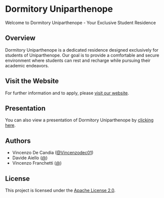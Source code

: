 # Dormitory Uniparthenope

Welcome to Dormitory Uniparthenope - Your Exclusive Student Residence

## Overview

Dormitory Uniparthenope is a dedicated residence designed exclusively for students of Uniparthenope. Our goal is to provide a comfortable and secure environment where students can rest and recharge while pursuing their academic endeavors.

## Visit the Website

For further information and to apply, please [visit our website](http://dormitoriouniparthenope.pythonanywhere.com).

## Presentation

You can also view a presentation of Dormitory Uniparthenope by [clicking here](final_presentation.pdf).

## Authors

- Vincenzo De Candia ([@Vincenzodec01](https://github.com/Vincenzodec01))
- Davide Aiello ([@](#))
- Vincenzo Franchetti ([@](#))

## License

This project is licensed under the [Apache License 2.0](LICENSE).
